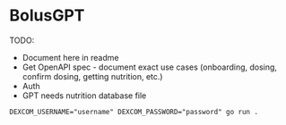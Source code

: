 # BolusGPT

TODO:
- Document here in readme
- Get OpenAPI spec - document exact use cases (onboarding, dosing, confirm dosing, getting nutrition, etc.)
- Auth
- GPT needs nutrition database file

```
DEXCOM_USERNAME="username" DEXCOM_PASSWORD="password" go run .
```